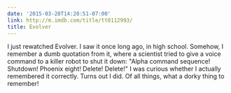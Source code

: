 ```yaml
---
date: '2015-03-28T14:20:51-07:00'
link: http://m.imdb.com/title/tt0112993/
title: Evolver
---
```


I just rewatched Evolver. I saw it once long ago, in high school. Somehow, I remember a dumb quotation from it, where a scientist tried to give a voice command to a killer robot to shut it down: "Alpha command sequence! Shutdown! Phoenix eight! Delete! Delete!" I was curious whether I actually remembered it correctly. Turns out I did. Of all things, what a dorky thing to remember!
